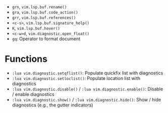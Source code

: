- `grn`, `vim.lsp.buf.rename()`
- `gra`, `vim.lsp.buf.code_action()`
- `grr`, `vim.lsp.buf.references()`
- `<c-s>`, `vim.lsp.buf.signature_help()`
- `K`, `vim.lsp.buf.hover()`
- `<c-w>d`, `vim.diagnostic.open_float()`
- `gq`: Operator to format document

# Functions

- `:lua vim.diagnostic.setqflist()`: Populate quickfix list with diagnostics
- `:lua vim.diagnostic.setloclist()`: Populate location list with diagnostics
- `:lua vim.diagnostic.disable()` / `:lua vim.diagnostic.enable()`: Disable / enable diagnostics
- `:lua vim.diagnostic.show()` / `:lua vim.diagnostic.hide()`: Show / hide diagnostics (e.g., the gutter indicators)
